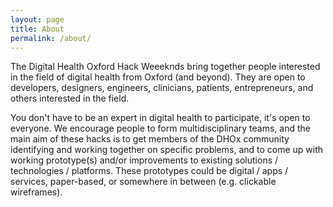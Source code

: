 ```yaml
---
layout: page
title: About
permalink: /about/
---
```


<!-- This is the base Jekyll theme. You can find out more info about customizing your Jekyll theme, as well as basic Jekyll usage documentation at [jekyllrb.com](http://jekyllrb.com/) -->

<!-- You can find the source code for the Jekyll new theme at: [github.com/jglovier/jekyll-new](https://github.com/jglovier/jekyll-new) -->

<!-- You can find the source code for Jekyll at [github.com/jekyll/jekyll](https://github.com/jekyll/jekyll) -->

The Digital Health Oxford Hack Weeeknds bring together people interested in the field of digital health from Oxford (and beyond). They are open to developers, designers, engineers, clinicians, patients, entrepreneurs, and others interested in the field.

You don't have to be an expert in digital health to participate, it's open to everyone.  We encourage people to form multidisciplinary teams, and the main aim of these hacks is to get members of the DHOx community identifying and working together on specific problems, and to come up with working prototype(s) and/or improvements to existing solutions / technologies / platforms.  These prototypes could be digital / apps / services, paper-based, or somewhere in between (e.g. clickable wireframes).
